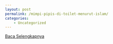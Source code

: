 ```yaml
---
layout: post
permalink: /mimpi-pipis-di-toilet-menurut-islam/
categories:
    - Uncategorized
---
```


[Baca Selengkapnya](/01)